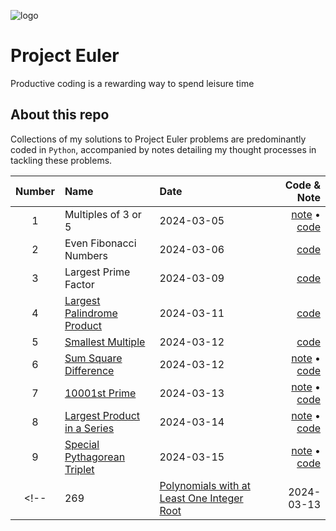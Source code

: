 ![logo](https://projecteuler.net/profile/tntmath.png)

# Project Euler 
Productive coding is a rewarding way to spend leisure time

## About this repo
Collections of my solutions to Project Euler problems are predominantly coded in `Python`, accompanied by notes detailing my thought processes in tackling these problems.


|Number| Name                                                                               | Date       | Code & Note                               |
|:---: | :---                                                                               |    :----   |          ---:                             |
| 1    | Multiples of 3 or 5                                                                | 2024-03-05 | [note](/src/01-problem.md) &#x2022; [code](/src/01-problem.py)  |
| 2    | Even Fibonacci Numbers                                                             | 2024-03-06 | [code](/src/02-problem.py)                |
| 3    | Largest Prime Factor                                                               | 2024-03-09 | [code](/src/03-problem.py)                |
| 4    | [Largest Palindrome Product](https://projecteuler.net/problem=4)                   | 2024-03-11 | [code](/src/04-problem.py)                |
| 5    | [Smallest Multiple](https://projecteuler.net/problem=5)                            | 2024-03-12 | [code](/src/05-problem.py)                |
| 6    | [Sum Square Difference](https://projecteuler.net/problem=6)                        | 2024-03-12 | [note](/src/06-problem.md) &#x2022; [code](/src/06-problem.py)  |
| 7    | [10001st Prime](https://projecteuler.net/problem=7)                                | 2024-03-13 | [note](/src/07-problem.md) &#x2022; [code](/src/07-problem.py)  |
| 8    | [Largest Product in a Series](https://projecteuler.net/problem=8)                  | 2024-03-14 | [note](/src/08-note.md) &#x2022; [code](/src/08-code.py)        |
| 9    | [Special Pythagorean Triplet](https://projecteuler.net/problem=9)                  | 2024-03-15 | [note](/src/09-note.md) &#x2022; [code](/src/09-code.py)        |
<!-- | 269  | [Polynomials with at Least One Integer Root](https://projecteuler.net/problem=269) | 2024-03-13 | [note](/src/269-problem.md) &#x2022; [code](/src/269-problem.py) | -->
